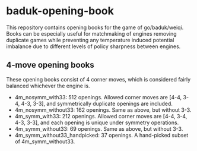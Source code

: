 # baduk-opening-book
This repository contains opening books for the game of go/baduk/weiqi. Books can be especially useful for matchmaking of engines removing duplicate games while preventing any temperature induced potential imbalance due to different levels of policy sharpness between engines.

## 4-move opening books
These opening books consist of 4 corner moves, which is considered fairly balanced whichever the engine is. 
* 4m_nosymm_with33: 512 openings. Allowed corner moves are [4-4, 3-4, 4-3, 3-3], and symmetrically duplicate openings are included.
* 4m_nosymm_without33: 162 openings. Same as above, but without 3-3.
* 4m_symm_with33: 212 openings. Allowed corner moves are [4-4, 3-4, 4-3, 3-3], and each opening is unique under symmetry operations.
* 4m_symm_without33: 69 openings. Same as above, but without 3-3.
* 4m_symm_without33_handpicked: 37 openings. A hand-picked subset of 4m_symm_without33.
